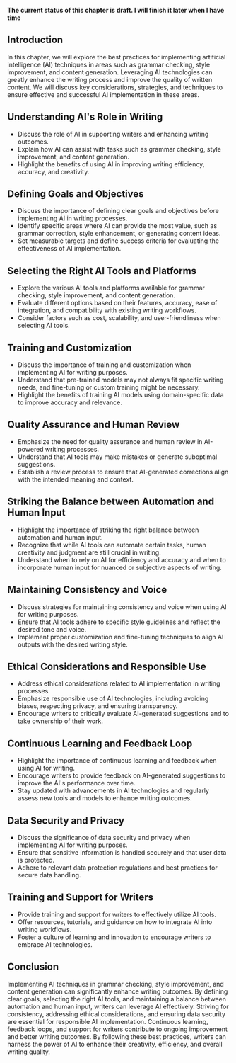 **The current status of this chapter is draft. I will finish it later when I have time**

Introduction
------------

In this chapter, we will explore the best practices for implementing artificial intelligence (AI) techniques in areas such as grammar checking, style improvement, and content generation. Leveraging AI technologies can greatly enhance the writing process and improve the quality of written content. We will discuss key considerations, strategies, and techniques to ensure effective and successful AI implementation in these areas.

Understanding AI's Role in Writing
----------------------------------

* Discuss the role of AI in supporting writers and enhancing writing outcomes.
* Explain how AI can assist with tasks such as grammar checking, style improvement, and content generation.
* Highlight the benefits of using AI in improving writing efficiency, accuracy, and creativity.

Defining Goals and Objectives
-----------------------------

* Discuss the importance of defining clear goals and objectives before implementing AI in writing processes.
* Identify specific areas where AI can provide the most value, such as grammar correction, style enhancement, or generating content ideas.
* Set measurable targets and define success criteria for evaluating the effectiveness of AI implementation.

Selecting the Right AI Tools and Platforms
------------------------------------------

* Explore the various AI tools and platforms available for grammar checking, style improvement, and content generation.
* Evaluate different options based on their features, accuracy, ease of integration, and compatibility with existing writing workflows.
* Consider factors such as cost, scalability, and user-friendliness when selecting AI tools.

Training and Customization
--------------------------

* Discuss the importance of training and customization when implementing AI for writing purposes.
* Understand that pre-trained models may not always fit specific writing needs, and fine-tuning or custom training might be necessary.
* Highlight the benefits of training AI models using domain-specific data to improve accuracy and relevance.

Quality Assurance and Human Review
----------------------------------

* Emphasize the need for quality assurance and human review in AI-powered writing processes.
* Understand that AI tools may make mistakes or generate suboptimal suggestions.
* Establish a review process to ensure that AI-generated corrections align with the intended meaning and context.

Striking the Balance between Automation and Human Input
-------------------------------------------------------

* Highlight the importance of striking the right balance between automation and human input.
* Recognize that while AI tools can automate certain tasks, human creativity and judgment are still crucial in writing.
* Understand when to rely on AI for efficiency and accuracy and when to incorporate human input for nuanced or subjective aspects of writing.

Maintaining Consistency and Voice
---------------------------------

* Discuss strategies for maintaining consistency and voice when using AI for writing purposes.
* Ensure that AI tools adhere to specific style guidelines and reflect the desired tone and voice.
* Implement proper customization and fine-tuning techniques to align AI outputs with the desired writing style.

Ethical Considerations and Responsible Use
------------------------------------------

* Address ethical considerations related to AI implementation in writing processes.
* Emphasize responsible use of AI technologies, including avoiding biases, respecting privacy, and ensuring transparency.
* Encourage writers to critically evaluate AI-generated suggestions and to take ownership of their work.

Continuous Learning and Feedback Loop
-------------------------------------

* Highlight the importance of continuous learning and feedback when using AI for writing.
* Encourage writers to provide feedback on AI-generated suggestions to improve the AI's performance over time.
* Stay updated with advancements in AI technologies and regularly assess new tools and models to enhance writing outcomes.

Data Security and Privacy
-------------------------

* Discuss the significance of data security and privacy when implementing AI for writing purposes.
* Ensure that sensitive information is handled securely and that user data is protected.
* Adhere to relevant data protection regulations and best practices for secure data handling.

Training and Support for Writers
--------------------------------

* Provide training and support for writers to effectively utilize AI tools.
* Offer resources, tutorials, and guidance on how to integrate AI into writing workflows.
* Foster a culture of learning and innovation to encourage writers to embrace AI technologies.

Conclusion
----------

Implementing AI techniques in grammar checking, style improvement, and content generation can significantly enhance writing outcomes. By defining clear goals, selecting the right AI tools, and maintaining a balance between automation and human input, writers can leverage AI effectively. Striving for consistency, addressing ethical considerations, and ensuring data security are essential for responsible AI implementation. Continuous learning, feedback loops, and support for writers contribute to ongoing improvement and better writing outcomes. By following these best practices, writers can harness the power of AI to enhance their creativity, efficiency, and overall writing quality.
